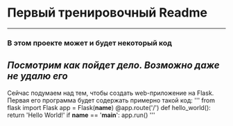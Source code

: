 # Первый тренировочный Readme
---
### В этом проекте может и будет некоторый код

_Посмотрим как пойдет дело. Возможно даже *не удалю* его_
---
Сейчас подумаем над тем, чтобы создать web-приложение на Flask. Первая его программа будет содержать 
примерно такой код:
'''
from flask import Flask
app = Flask(__name__)
@app.route('/')
def hello_world():
    return 'Hello World!'
if __name__ == '__main__':
    app.run()
'''